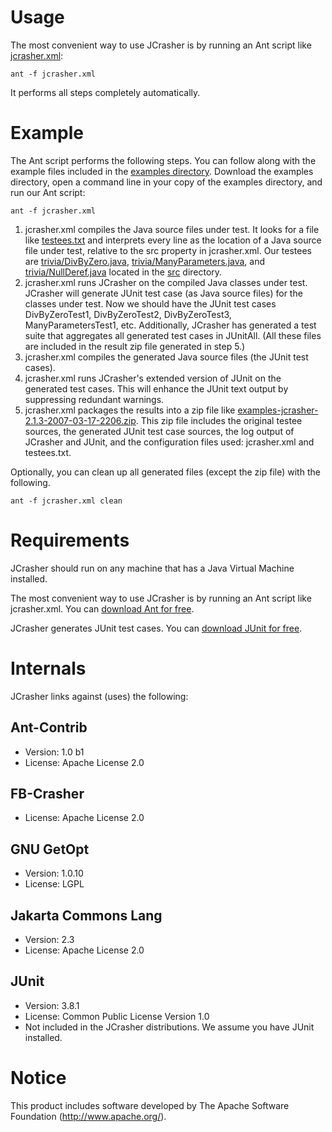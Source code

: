 # Usage #

The most convenient way to use JCrasher is by running an Ant script like [jcrasher.xml](http://jcrasher.googlecode.com/svn/trunk/examples/jcrasher.xml):

`ant -f jcrasher.xml`

It performs all steps completely automatically.


# Example #

The Ant script performs the following steps. You can follow along with the example files included in the [examples directory](http://jcrasher.googlecode.com/svn/trunk/examples). Download the examples directory, open a command line in your copy of the examples directory, and run our Ant script:

`ant -f jcrasher.xml`

  1. jcrasher.xml compiles the Java source files under test. It looks for a file like [testees.txt](http://jcrasher.googlecode.com/svn/trunk/examples/testees.txt) and interprets every line as the location of a Java source file under test, relative to the src property in jcrasher.xml. Our testees are [trivia/DivByZero.java](http://jcrasher.googlecode.com/svn/trunk/examples/src/trivia/DivByZero.java), [trivia/ManyParameters.java](http://jcrasher.googlecode.com/svn/trunk/examples/src/trivia/ManyParameters.java), and [trivia/NullDeref.java](http://jcrasher.googlecode.com/svn/trunk/examples/src/trivia/NullDeref.java) located in the [src](http://jcrasher.googlecode.com/svn/trunk/examples/src) directory.
  1. jcrasher.xml runs JCrasher on the compiled Java classes under test. JCrasher will generate JUnit test case (as Java source files) for the classes under test. Now we should have the JUnit test cases DivByZeroTest1, DivByZeroTest2, DivByZeroTest3, ManyParametersTest1, etc. Additionally, JCrasher has generated a test suite that aggregates all generated test cases in JUnitAll. (All these files are included in the result zip file generated in step 5.)
  1. jcrasher.xml compiles the generated Java source files (the JUnit test cases).
  1. jcrasher.xml runs JCrasher's extended version of JUnit on the generated test cases. This will enhance the JUnit text output by suppressing redundant warnings.
  1. jcrasher.xml packages the results into a zip file like [examples-jcrasher-2.1.3-2007-03-17-2206.zip](http://jcrasher.googlecode.com/svn/trunk/examples/examples-jcrasher-2.1.3-2007-03-17-2206.zip). This zip file includes the original testee sources, the generated JUnit test case sources, the log output of JCrasher and JUnit, and the configuration files used: jcrasher.xml and testees.txt.

Optionally, you can clean up all generated files (except the zip file) with the following.

`ant -f jcrasher.xml clean`


# Requirements #

JCrasher should run on any machine that has a Java Virtual Machine installed.

The most convenient way to use JCrasher is by running an Ant script like jcrasher.xml. You can [download Ant for free](http://ant.apache.org).

JCrasher generates JUnit test cases. You can [download JUnit for free](http://junit.org).


# Internals #

JCrasher links against (uses) the following:

## Ant-Contrib ##
  * Version: 1.0 b1
  * License: Apache License 2.0

## FB-Crasher ##
  * License: Apache License 2.0

## GNU GetOpt ##
  * Version: 1.0.10
  * License: LGPL

## Jakarta Commons Lang ##
  * Version: 2.3
  * License: Apache License 2.0

## JUnit ##
  * Version: 3.8.1
  * License: Common Public License Version 1.0
  * Not included in the JCrasher distributions. We assume you have JUnit installed.


# Notice #

This product includes software developed by
The Apache Software Foundation (http://www.apache.org/).